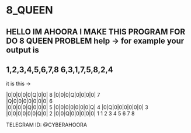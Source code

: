 # 8_QUEEN
HELLO IM AHOORA I MAKE THIS PROGRAM FOR DO 8 QUEEN PROBLEM
help -> for example your output is 
---------------
1,2,3,4,5,6,7,8
6,3,1,7,5,8,2,4
---------------

it is this ->

|0|0|0|0|0|Q|0|0| 8
|0|0|0|Q|0|0|0|0| 7             
|Q|0|0|0|0|0|0|0| 6             
|0|0|0|0|Q|0|0|0| 5
|0|0|0|0|0|0|0|Q| 4
|0|Q|0|0|0|0|0|0| 3
|0|0|0|0|0|0|Q|0| 2
|0|0|Q|0|0|0|0|0| 1 
 1 2 3 4 5 6 7 8

TELEGRAM ID: @CYBERAHOORA
